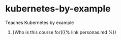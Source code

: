 # kubernetes-by-example
Teaches Kubernetes by example

1. [Who is this course for]({% link personas.md %})
